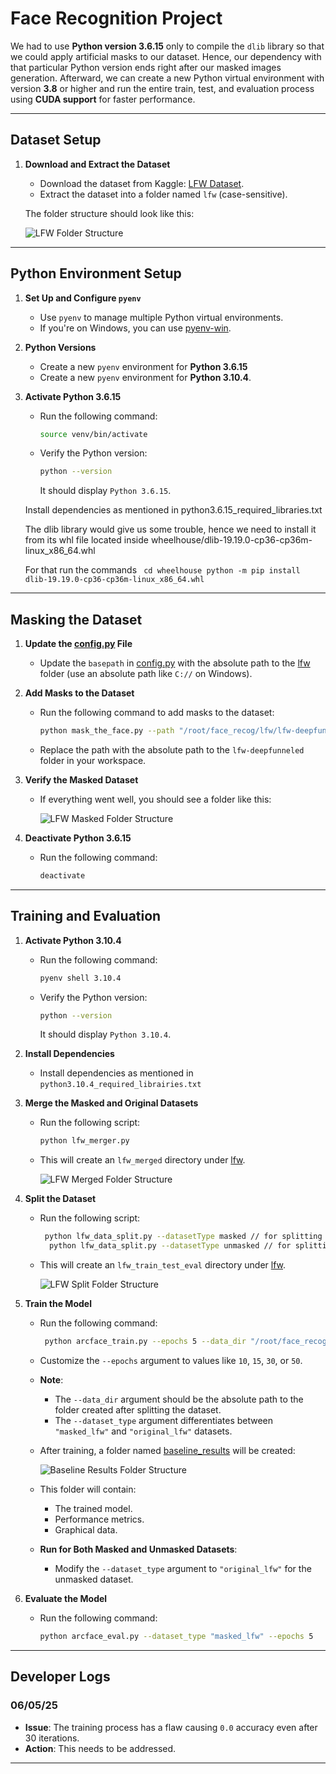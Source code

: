 # Face Recognition Project

We had to use **Python version 3.6.15** only to compile the `dlib` library so that we could apply artificial masks to our dataset. Hence, our dependency with that particular Python version ends right after our masked images generation. Afterward, we can create a new Python virtual environment with version **3.8** or higher and run the entire train, test, and evaluation process using **CUDA support** for faster performance.

---

## Dataset Setup

1. **Download and Extract the Dataset**
   - Download the dataset from Kaggle: [LFW Dataset](https://www.kaggle.com/datasets/jessicali9530/lfw-dataset?resource=download#).
   - Extract the dataset into a folder named `lfw` (case-sensitive).

   The folder structure should look like this:

   ![LFW Folder Structure](docs/images/lfw_folder_structure.png)

---

## Python Environment Setup

1. **Set Up and Configure `pyenv`**
   - Use `pyenv` to manage multiple Python virtual environments.
   - If you're on Windows, you can use [pyenv-win](https://github.com/pyenv-win/pyenv-win).

2. **Python Versions**
   - Create a new `pyenv` environment for **Python 3.6.15**
   - Create a new `pyenv` environment for **Python 3.10.4**.

3. **Activate Python 3.6.15**
   - Run the following command:
     ```bash
     source venv/bin/activate
     ```
   - Verify the Python version:
     ```bash
     python --version
     ```
     It should display `Python 3.6.15`.

   Install dependencies as mentioned in python3.6.15_required_libraries.txt

   The dlib library would give us some trouble, hence we need to install it from its whl file located inside
   wheelhouse/dlib-19.19.0-cp36-cp36m-linux_x86_64.whl

   For that run the commands ` cd wheelhouse
   python -m pip install dlib-19.19.0-cp36-cp36m-linux_x86_64.whl`
---

## Masking the Dataset

1. **Update the [config.py](http://_vscodecontentref_/1) File**
   - Update the `basepath` in [config.py](http://_vscodecontentref_/2) with the absolute path to the [lfw](http://_vscodecontentref_/3) folder (use an absolute path like `C://` on Windows).

2. **Add Masks to the Dataset**
   - Run the following command to add masks to the dataset:
     ```bash
     python mask_the_face.py --path "/root/face_recog/lfw/lfw-deepfunneled/lfw-deepfunneled" --code surgical-#0000FF,N95-#FF0000 --verbose
     ```
   - Replace the path with the absolute path to the `lfw-deepfunneled` folder in your workspace.

3. **Verify the Masked Dataset**
   - If everything went well, you should see a folder like this:

     ![LFW Masked Folder Structure](docs/images/lfw_masked.png)

4. **Deactivate Python 3.6.15**
   - Run the following command:
     ```bash
     deactivate
     ```

---

## Training and Evaluation

1. **Activate Python 3.10.4**
   - Run the following command:
     ```bash
     pyenv shell 3.10.4
     ```
   - Verify the Python version:
     ```bash
     python --version
     ```
     It should display `Python 3.10.4`.

2. **Install Dependencies**
   - Install dependencies as mentioned in `python3.10.4_required_librairies.txt`

3. **Merge the Masked and Original Datasets**
   - Run the following script:
     ```bash
     python lfw_merger.py
     ```
   - This will create an `lfw_merged` directory under [lfw](http://_vscodecontentref_/4).

     ![LFW Merged Folder Structure](docs/images/lfw_merged.png)

4. **Split the Dataset**
   - Run the following script:
     ```bash
      python lfw_data_split.py --datasetType masked // for splitting the masked dataset
       python lfw_data_split.py --datasetType unmasked // for splitting the original lfw dataset
     ```
   - This will create an `lfw_train_test_eval` directory under [lfw](http://_vscodecontentref_/5).

     ![LFW Split Folder Structure](docs/images/lfw_split.png)

5. **Train the Model**
   - Run the following command:
     ```bash
      python arcface_train.py --epochs 5 --data_dir "/root/face_recog/lfw/lfw_train_test_eval/masked" --dataset_type masked_lfw
     ```
   - Customize the `--epochs` argument to values like `10`, `15`, `30`, or `50`.

   - **Note**:
     - The `--data_dir` argument should be the absolute path to the folder created after splitting the dataset.
     - The `--dataset_type` argument differentiates between `"masked_lfw"` and `"original_lfw"` datasets.

   - After training, a folder named [baseline_results](http://_vscodecontentref_/6) will be created:

     ![Baseline Results Folder Structure](docs/images/baseline_results.png)

   - This folder will contain:
     - The trained model.
     - Performance metrics.
     - Graphical data.

   - **Run for Both Masked and Unmasked Datasets**:
     - Modify the `--dataset_type` argument to `"original_lfw"` for the unmasked dataset.

6. **Evaluate the Model**
   - Run the following command:
     ```bash
     python arcface_eval.py --dataset_type "masked_lfw" --epochs 5
     ```

---

## Developer Logs

### 06/05/25
- **Issue**: The training process has a flaw causing `0.0` accuracy even after 30 iterations.
- **Action**: This needs to be addressed.

---